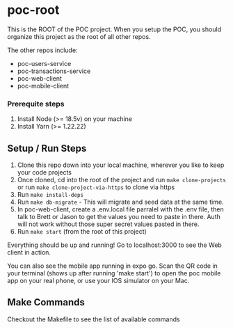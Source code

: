 # poc-root

This is the ROOT of the POC project. When you setup the POC, you should organize this project as the root of all other repos.

The other repos include:

- poc-users-service
- poc-transactions-service
- poc-web-client
- poc-mobile-client

### Prerequite steps

1. Install Node (>= 18.5v) on your machine
2. Install Yarn (>= 1.22.22)

## Setup / Run Steps

1. Clone this repo down into your local machine, wherever you like to keep your code projects
2. Once cloned, cd into the root of the project and run `make clone-projects` or run `make clone-project-via-https` to clone via https
3. Run `make install-deps`
4. Run `make db-migrate` - This will migrate and seed data at the same time.
5. In poc-web-client, create a .env.local file parralel with the .env file, then talk to Brett or Jason to get the values you need to paste in there. Auth will not work without those super secret values pasted in there.
6. Run `make start` (from the root of this project)

Everything should be up and running! Go to localhost:3000 to see the Web client in action.

You can also see the mobile app running in expo go. Scan the QR code in your terminal (shows up after running 'make start') to open the poc mobile app on your real phone, or use your IOS simulator on your Mac.

## Make Commands

Checkout the Makefile to see the list of available commands
